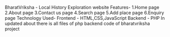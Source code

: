 BharatVriksha - Local History Exploration website
Features- 1.Home page
          2.About page
          3.Contact us page
          4.Search page
          5.Add place page
          6.Enquiry page
Technology Used-
          Frontend - HTML,CSS,JavaScript
          Backend - PHP
In updated about there is all files of php backend code of bharatvriksha project          
          
